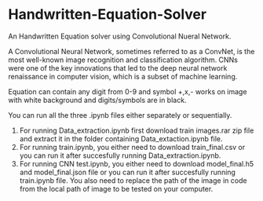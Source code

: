 # Handwritten-Equation-Solver

An Handwritten Equation solver using Convolutional Nueral Network.

A Convolutional Neural Network, sometimes referred to as a ConvNet, is the most well-known image recognition and classification algorithm. CNNs were one of the key innovations that led to the deep neural network renaissance in computer vision, which is a subset of machine learning.  

Equation can contain any digit from 0-9 and symbol +,x,- works on image with white background and digits/symbols are in black.

You can run all the three .ipynb files either separately or sequentially.

1. For running Data_extraction.ipynb first download train images.rar zip file and extract it in the folder containing Data_extaction.ipynb file.
2. For running train.ipynb, you either need to download train_final.csv or you can run it after succesfully running Data_extraction.ipynb.
3. For running CNN test.ipynb, you either need to download model_final.h5 and model_final.json file or you can run it after succesfully running train.ipynb file. You also need to replace the path of the image in code from the local path of image to be tested on your computer.
